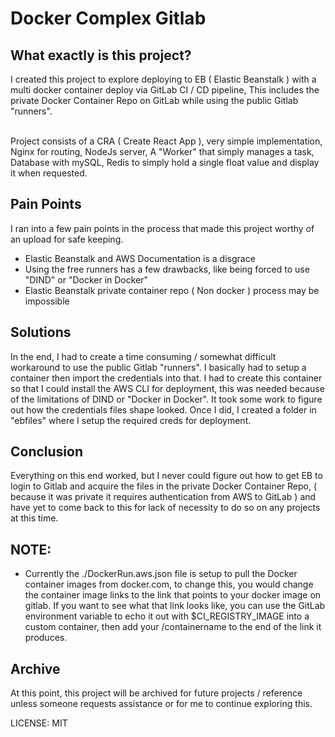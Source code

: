 # Docker Complex Gitlab
## What exactly is this project?

I created this project to explore deploying to EB ( Elastic Beanstalk ) with a multi docker container deploy via GitLab CI / CD pipeline, This includes the private Docker Container Repo on GitLab while using the public Gitlab "runners".<br><br>

Project consists of a CRA ( Create React App ), very simple implementation, Nginx for routing, NodeJs server, A "Worker" that simply manages a task, Database with mySQL, Redis to simply hold a single float value and display it when requested.

## Pain Points

I ran into a few pain points in the process that made this project worthy of an upload for safe keeping.<br>
- Elastic Beanstalk and AWS Documentation is a disgrace 
- Using the free runners has a few drawbacks, like being forced to use "DIND" or "Docker in Docker"
- Elastic Beanstalk private container repo ( Non docker ) process may be impossible

## Solutions

In the end, I had to create a time consuming / somewhat difficult workaround to use the public Gitlab "runners". I basically had to setup a container then import the credentials into that. I had to create this container so that I could install the AWS CLI for deployment, this was needed because of the limitations of DIND or "Docker in Docker". It took some work to figure out how the credentials files shape looked. Once I did, I created a folder in "ebfiles" where I setup the required creds for deployment.<br>

## Conclusion

Everything on this end worked, but I never could figure out how to get EB to login to Gitlab and acquire the files in the private Docker Container Repo, ( because it was private it requires authentication from AWS to GitLab ) and have yet to come back to this for lack of necessity to do so on any projects at this time.

## NOTE:

- Currently the ./DockerRun.aws.json file is setup to pull the Docker container images from docker.com, to change this, you would change the container image links to the link that points to your docker image on gitlab. If you want to see what that link looks like, you can use the GitLab environment variable to echo it out with $CI_REGISTRY_IMAGE into a custom container, then add your /containername to the end of the link it produces.

## Archive

At this point, this project will be archived for future projects / reference unless someone requests assistance or for me to continue exploring this.

LICENSE: MIT
